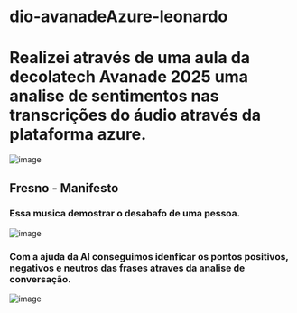 # dio-avanadeAzure-leonardo

# Realizei através de uma aula da decolatech Avanade 2025 uma analise de sentimentos nas transcrições do áudio através da plataforma azure.

![image](https://github.com/user-attachments/assets/d77146ec-25cb-4f4a-b7ac-76246850e362)

## Fresno - Manifesto

### Essa musica demostrar o desabafo de uma pessoa.

![image](https://github.com/user-attachments/assets/c33c8620-a008-4385-b298-23c2ea5167ed)

### Com a ajuda da AI conseguimos idenficar os pontos positivos, negativos e neutros das frases atraves da analise de conversação.
![image](https://github.com/user-attachments/assets/a831c963-d06d-4c99-a48b-bb1210206db1)
